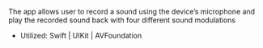 
The app allows user to record a sound using the device’s microphone and play the recorded
sound back with four different sound modulations

- Utilized: Swift | UIKit | AVFoundation
